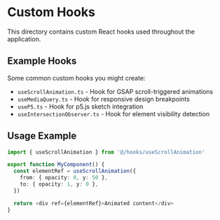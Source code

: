 # Custom Hooks

This directory contains custom React hooks used throughout the application.

## Example Hooks

Some common custom hooks you might create:

- `useScrollAnimation.ts` - Hook for GSAP scroll-triggered animations
- `useMediaQuery.ts` - Hook for responsive design breakpoints
- `useP5.ts` - Hook for p5.js sketch integration
- `useIntersectionObserver.ts` - Hook for element visibility detection

## Usage Example

```typescript
import { useScrollAnimation } from '@/hooks/useScrollAnimation'

export function MyComponent() {
  const elementRef = useScrollAnimation({
    from: { opacity: 0, y: 50 },
    to: { opacity: 1, y: 0 },
  })

  return <div ref={elementRef}>Animated content</div>
}
```
